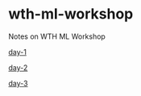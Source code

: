 # wth-ml-workshop
Notes on WTH ML Workshop

[day-1](https://github.com/ryubidragonfire/wth-ml-workshop/blob/master/day-1.md)

[day-2](https://github.com/ryubidragonfire/wth-ml-workshop/blob/master/day-2.md)

[day-3](https://github.com/ryubidragonfire/wth-ml-workshop/blob/master/day-3.md)
